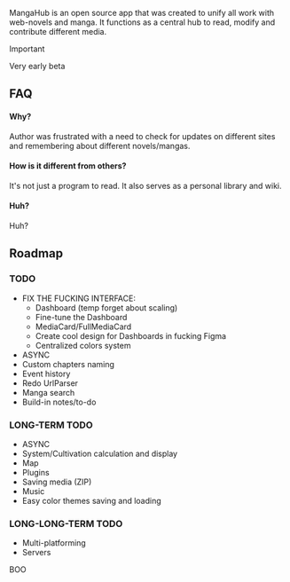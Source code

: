 
MangaHub is an open source app that was created to unify all work with web-novels and manga. It functions as a central hub to read, modify and contribute different media.

> [!IMPORTANT]
> Very early beta
## FAQ

#### Why?

Author was frustrated with a need to check for updates on different sites and remembering about different novels/mangas.

#### How is it different from others?

It's not just a program to read. It also serves as a personal library and wiki.

#### Huh?

Huh?


## Roadmap

### TODO
- FIX THE FUCKING INTERFACE:
    - Dashboard (temp forget about scaling)
    - Fine-tune the Dashboard
    - MediaCard/FullMediaCard
    - Create cool design for Dashboards in fucking Figma
    - Centralized colors system
- ASYNC
- Custom chapters naming
- Event history
- Redo UrlParser
- Manga search
- Build-in notes/to-do

### LONG-TERM TODO
- ASYNC
- System/Cultivation calculation and display
- Map
- Plugins
- Saving media (ZIP)
- Music
- Easy color themes saving and loading

### LONG-LONG-TERM TODO
- Multi-platforming
- Servers

BOO